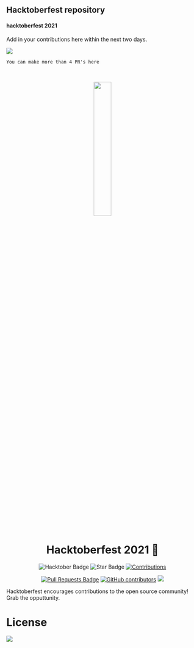 ## Hacktoberfest repository
#### hacktoberfest 2021
Add in your contributions here within the next two days.

<img src="https://img.shields.io/badge/hacktoberfest-accepted-blue">

<br>


```
You can make more than 4 PR's here
```
<br>

<p align="center">
    <a href="https://hacktoberfest.digitalocean.com/">
        <img src="./hacklogo.svg" width="30%">
    </a>
</p>

<h1 align="center"> Hacktoberfest 2021 🎉</h1>

<div align="center">

<img src="https://img.shields.io/badge/hacktoberfest-2021-blueviolet" alt="Hacktober Badge"/>
 <img src="https://img.shields.io/static/v1?label=%F0%9F%8C%9F&message=If%20Useful&style=style=flat&color=BC4E99" alt="Star Badge"/>
 <a href="https://github.com/zaidajani" ><img src="https://img.shields.io/badge/Contributions-welcome-violet.svg?style=flat&logo=git" alt="Contributions" /></a>

<a href="https://github.com/zaidajani/hacktoberfest/graphs/contributors"><img src="https://img.shields.io/github/issues-pr/zaidajani/hacktoberfest" alt="Pull Requests Badge"/></a>
<a href="https://github.com/zaidajani/hacktoberfest/graphs/contributors"><img alt="GitHub contributors" src="https://img.shields.io/github/contributors/zaidajani/hacktoberfest?color=2b9348"></a> <img src="https://img.shields.io/github/license/zaidajani/hacktoberfest">

</div>

Hacktoberfest encourages contributions to the open source community! Grab the opputtunity.

# License

<img src="https://img.shields.io/github/license/zaidajani/hacktoberfest">
